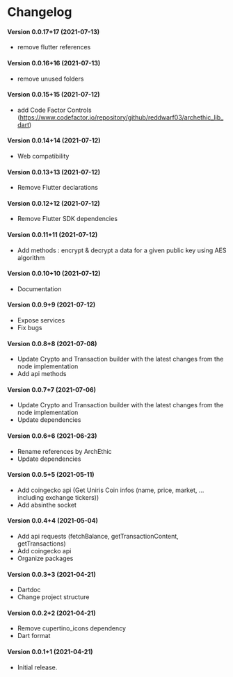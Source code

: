 Changelog
=========

#### Version 0.0.17+17 (2021-07-13) 
* remove flutter references

#### Version 0.0.16+16 (2021-07-13) 
* remove unused folders

#### Version 0.0.15+15 (2021-07-12) 
* add Code Factor Controls (https://www.codefactor.io/repository/github/reddwarf03/archethic_lib_dart)

#### Version 0.0.14+14 (2021-07-12) 
* Web compatibility

#### Version 0.0.13+13 (2021-07-12) 
* Remove Flutter declarations

#### Version 0.0.12+12 (2021-07-12) 
* Remove Flutter SDK dependencies

#### Version 0.0.11+11 (2021-07-12) 
* Add methods : encrypt & decrypt a data for a given public key using AES algorithm

#### Version 0.0.10+10 (2021-07-12) 
* Documentation

#### Version 0.0.9+9 (2021-07-12) 
* Expose services
* Fix bugs

#### Version 0.0.8+8 (2021-07-08) 
* Update Crypto and Transaction builder with the latest changes from the node implementation
* Add api methods

#### Version 0.0.7+7 (2021-07-06) 
* Update Crypto and Transaction builder with the latest changes from the node implementation
* Update dependencies

#### Version 0.0.6+6 (2021-06-23) 
* Rename references by ArchEthic 
* Update dependencies

#### Version 0.0.5+5 (2021-05-11) 
* Add coingecko api (Get Uniris Coin infos (name, price, market, ... including exchange tickers))
* Add absinthe socket

#### Version 0.0.4+4 (2021-05-04) 
* Add api requests (fetchBalance, getTransactionContent, getTransactions)
* Add coingecko api
* Organize packages

#### Version 0.0.3+3 (2021-04-21) 
* Dartdoc
* Change project structure

#### Version 0.0.2+2 (2021-04-21) 
* Remove cupertino_icons dependency
* Dart format

#### Version 0.0.1+1 (2021-04-21) 
* Initial release.